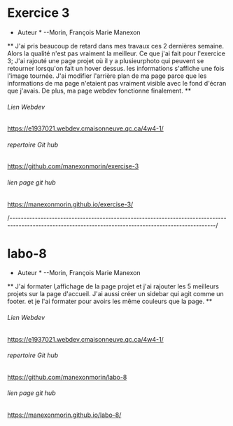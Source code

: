 # Exercice 3 #
* Auteur * --Morin, François Marie Manexon

** J'ai pris beaucoup de retard dans mes travaux ces 2 dernières semaine. Alors la qualité n'est pas vraiment la meilleur.
Ce que j'ai fait pour l'exercice 3;
J'ai rajouté une page projet où il y a plusieurphoto qui peuvent se retourner lorsqu'on fait un hover dessus.
les informations s'affiche une fois l'image tournée. J'ai modifier l'arrière plan de ma page parce que les informations de ma page n'etaient pas vraiment visible
avec le fond d'écran que j'avais. De plus, ma page webdev fonctionne finalement. **

###### Lien Webdev
https://e1937021.webdev.cmaisonneuve.qc.ca/4w4-1/

###### repertoire Git hub
https://github.com/manexonmorin/exercise-3

###### lien page git hub
https://manexonmorin.github.io/exercise-3/

/-------------------------------------------------------------------------------------------------------------------------------------------------------/

# labo-8 #
* Auteur * --Morin, François Marie Manexon

** J'ai formater l,affichage de la page projet et j'ai rajouter les 5 meilleurs projets sur la page d'accueil. J'ai aussi créer un sidebar
qui agit comme un footer. et je l'ai formater pour avoirs les même couleurs que la page. **

###### Lien Webdev
https://e1937021.webdev.cmaisonneuve.qc.ca/4w4-1/

###### repertoire Git hub
https://github.com/manexonmorin/labo-8

###### lien page git hub
https://manexonmorin.github.io/labo-8/